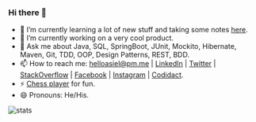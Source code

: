 ### Hi there 👋

- 🌱 I’m currently learning a lot of new stuff and taking some notes [here](https://github.com/lealceldeiro/gems#content).
- 🔭 I’m currently working on a very cool product.
- 💬 Ask me about Java, SQL, SpringBoot, JUnit, Mockito, Hibernate, Maven, Git, TDD, OOP, Design Patterns, REST, BDD.
- 📫 How to reach me: helloasiel@pm.me | [LinkedIn](https://www.linkedin.com/in/lealceldeiro/) | [Twitter](https://twitter.com/lealceldeiro) | [StackOverflow](https://stackoverflow.com/users/5640649/lealceldeiro) | [Facebook](https://www.facebook.com/lealceldeiro) | [Instagram](https://www.instagram.com/lealceldeiro/) | [Codidact](https://software.codidact.com/users/53229).
- ⚡ [Chess player](https://www.chess.com/member/celdeiro) for fun.
- 😄 Pronouns: He/His.

![stats](https://github-readme-stats.vercel.app/api?username=lealceldeiro&show_icons=true&include_all_commits=true&title_color=2aa889&text_color=99d1ce&icon_color=2bbc8a&bg_color=0c1014&count_private=true)

<!--
**lealceldeiro/lealceldeiro** is a ✨ _special_ ✨ repository because its `README.md` (this file) appears on your GitHub profile.

Here are some ideas to get you started:

- 👯 I’m looking to collaborate on ...
- 🤔 I’m looking for help with ...
-->

